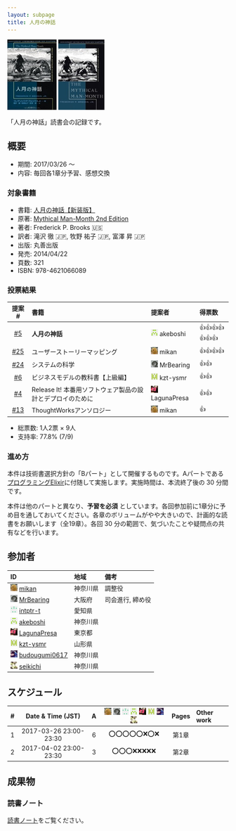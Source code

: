 ```yaml
---
layout: subpage
title: 人月の神話
---
```


[![人月の神話【新装版】](/images/cover-manmonth.jpg)](https://www.amazon.co.jp/dp/4621066080)
[![Mythical Man-Month 2nd Edition](/images/cover-manmonth-en.jpg)](http://www.informit.com/store/mythical-man-month-essays-on-software-engineering-anniversary-9780201835953)

「人月の神話」読書会の記録です。

## 概要

* 期間: 2017/03/26 ～
* 内容: 毎回各1章分予習、感想交換

### 対象書籍

* 書籍: [人月の神話【新装版】](https://www.amazon.co.jp/dp/4621066080)
* 原著: [Mythical Man-Month 2nd Edition](http://www.informit.com/store/mythical-man-month-essays-on-software-engineering-anniversary-9780201835953)
* 著者: Frederick P. Brooks :us:
* 訳者:  滝沢 徹 :jp:, 牧野 祐子 :jp:, 富澤 昇 :jp:
* 出版: 丸善出版
* 発売: 2014/04/22
* 頁数: 321
* ISBN: 978-4621066089

### 投票結果

| 提案 #                                                  | 書籍                                                   | 提案者                                            | 得票数                      |
|:-------------------------------------------------------:|:------------------------------------------------------|:--------------------------------------------------|:---------------------------|
| [#5](https://github.com/aosn/aosn.github.io/issues/5)   | **人月の神話**                                         | ![](/images/users/akeboshi_16.png) akeboshi       |:+1::+1::+1::+1::+1::+1::+1:|
| [#25](https://github.com/aosn/aosn.github.io/issues/25) | ユーザーストーリーマッピング                             | ![](/images/users/mikan_16.png) mikan             |:+1::+1::+1::+1:            |
| [#24](https://github.com/aosn/aosn.github.io/issues/24) | システムの科学                                          | ![](/images/users/MrBearing_16.png) MrBearing     |:+1::+1:                   |
| [#6](https://github.com/aosn/aosn.github.io/issues/6)   | ビジネスモデルの教科書【上級編】                          | ![](/images/users/kzt-ysmr_16.png) kzt-ysmr       |:+1::+1:                   |
| [#4](https://github.com/aosn/aosn.github.io/issues/4)   | Release It! 本番用ソフトウェア製品の設計とデプロイのために | ![](/images/users/LagunaPresa_16.png) LagunaPresa |:+1::+1:                   |
| [#13](https://github.com/aosn/aosn.github.io/issues/13) | ThoughtWorksアンソロジー                                | ![](/images/users/mikan_16.png) mikan             |:+1:                       |

* 総票数: 1人2票 × 9人
* 支持率: 77.8% (7/9)

### 進め方

本件は技術書選択方針の「Bパート」として開催するものです。Aパートである[プログラミングElixir](../10-elixir)に付随して実施します。実施時間は、本流終了後の 30 分間です。

本件は他のパートと異なり、**予習を必須** としています。各回参加前に1章分に予め目を通しておいてください。各章のボリュームがやや大きいので、計画的な読書をお願いします（全19章）。各回 30 分の範囲で、気づいたことや疑問点の共有などを行います。

## 参加者

| ID                                                                                        | 地域     | 備考           |
|:------------------------------------------------------------------------------------------|:---------|:---------------|
| ![](/images/users/mikan_16.png) [mikan](https://github.com/mikan)                         | 神奈川県 | 調整役          |
| ![](/images/users/MrBearing_16.png) [MrBearing](https://github.com/MrBearing)             | 大阪府   | 司会進行, 締め役 |
| ![](/images/users/intptr-t_16.png) [intptr-t](https://github.com/intptr-t)                | 愛知県   | 　              |
| ![](/images/users/akeboshi_16.png) [akeboshi](https://github.com/akeboshi)                | 神奈川県 |                 |
| ![](/images/users/LagunaPresa_16.png) [LagunaPresa](https://github.com/LagunaPresa)       | 東京都   | 　              |
| ![](/images/users/kzt-ysmr_16.png) [kzt-ysmr](https://github.com/kzt-ysmr)                | 山形県   | 　              |
| ![](/images/users/budougumi0617_16.png) [budougumi0617](https://github.com/budougumi0617) | 神奈川県 |                 |
| ![](/images/users/seikichi_16.png) [seikichi](https://github.com/seikichi)                | 神奈川県 |                 |

## スケジュール

| # | Date & Time (JST) | A | ![](/images/users/mikan_16.png) ![](/images/users/MrBearing_16.png) ![](/images/users/intptr-t_16.png) ![](/images/users/akeboshi_16.png) ![](/images/users/LagunaPresa_16.png) ![](/images/users/kzt-ysmr_16.png) ![](/images/users/budougumi0617_16.png) ![](/images/users/seikichi_16.png) | Pages | Other work |
|---:|:----------------------:|:-:|:------------------------:|:-----------------:|:-----------------------|
|  1 | 2017-03-26 23:00-23:30 | 6 | :o::o::o::o::o::x::o::x: | 第1章              |                        |
|  2 | 2017-04-02 23:00-23:30 | 3 | :o::o::o::x::x::x::x::x: | 第2章              |                        |


## 成果物

### 読書ノート

[読書ノート](/note/11-manmonth)をご覧ください。
